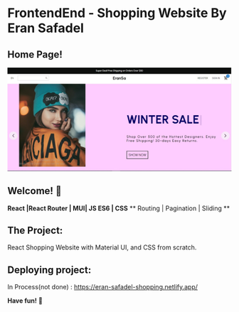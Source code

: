 # FrontendEnd  - Shopping Website By Eran Safadel

## Home Page! 
![Admin Panel Home](./images/HomePage.jpg)



## Welcome! 👋

**React |React Router | MUI| JS ES6 |  CSS**
** Routing |  Pagination | Sliding **

## The Project:
React Shopping Website with Material UI,  and CSS from scratch.



## Deploying project:
In Process(not done) :
https://eran-safadel-shopping.netlify.app/


**Have fun!** 🚀
